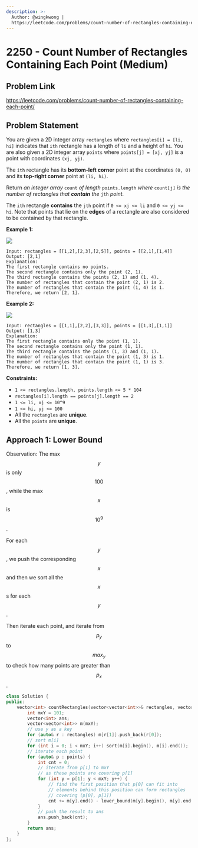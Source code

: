 ```yaml
---
description: >-
  Author: @wingkwong |
  https://leetcode.com/problems/count-number-of-rectangles-containing-each-point/
---
```


# 2250 - Count Number of Rectangles Containing Each Point (Medium)

## Problem Link

https://leetcode.com/problems/count-number-of-rectangles-containing-each-point/

## Problem Statement

You are given a 2D integer array `rectangles` where `rectangles[i] = [li, hi]` indicates that `ith` rectangle has a length of `li` and a height of `hi`. You are also given a 2D integer array `points` where `points[j] = [xj, yj]` is a point with coordinates `(xj, yj)`.

The `ith` rectangle has its **bottom-left corner** point at the coordinates `(0, 0)` and its **top-right corner** point at `(li, hi)`.

Return _an integer array_ `count` _of length_ `points.length` _where_ `count[j]` _is the number of rectangles that **contain** the_ `jth` _point._

The `ith` rectangle **contains** the `jth` point if `0 <= xj <= li` and `0 <= yj <= hi`. Note that points that lie on the **edges** of a rectangle are also considered to be contained by that rectangle.

**Example 1:**

![](https://assets.leetcode.com/uploads/2022/03/02/example1.png)

```
Input: rectangles = [[1,2],[2,3],[2,5]], points = [[2,1],[1,4]]
Output: [2,1]
Explanation: 
The first rectangle contains no points.
The second rectangle contains only the point (2, 1).
The third rectangle contains the points (2, 1) and (1, 4).
The number of rectangles that contain the point (2, 1) is 2.
The number of rectangles that contain the point (1, 4) is 1.
Therefore, we return [2, 1].
```

**Example 2:**

![](https://assets.leetcode.com/uploads/2022/03/02/example2.png)

```
Input: rectangles = [[1,1],[2,2],[3,3]], points = [[1,3],[1,1]]
Output: [1,3]
Explanation:
The first rectangle contains only the point (1, 1).
The second rectangle contains only the point (1, 1).
The third rectangle contains the points (1, 3) and (1, 1).
The number of rectangles that contain the point (1, 3) is 1.
The number of rectangles that contain the point (1, 1) is 3.
Therefore, we return [1, 3].
```

**Constraints:**

* `1 <= rectangles.length, points.length <= 5 * 104`
* `rectangles[i].length == points[j].length == 2`
* `1 <= li, xj <= 10^9`
* `1 <= hi, yj <= 100`
* All the `rectangles` are **unique**.
* All the `points` are **unique**.

## Approach 1: Lower Bound

Observation: The max $$y$$ is only $$100$$, while the max $$x$$is $$10^9$$.

For each $$y$$, we push the corresponding $$x$$ and then we sort all the $$x$$s for each $$y$$.

Then iterate each point, and iterate from $$p_y$$ to $$max_y$$to check how many points are greater than $$p_x$$.

<SolutionAuthor name="@wingkwong"/>

```cpp
class Solution {
public:
    vector<int> countRectangles(vector<vector<int>>& rectangles, vector<vector<int>>& points) {
        int mxY = 101;
        vector<int> ans;
        vector<vector<int>> m(mxY);
        // use y as a key
        for (auto& r : rectangles) m[r[1]].push_back(r[0]);
        // sort m[i]
        for (int i = 0; i < mxY; i++) sort(m[i].begin(), m[i].end());
        // iterate each point
        for (auto& p : points) {
            int cnt = 0;
            // iterate from p[1] to mxY 
            // as these points are covering p[1]
            for (int y = p[1]; y < mxY; y++) {
                // find the first position that p[0] can fit into
                // elements behind this position can form rectangles 
                // covering (p[0], p[1])
                cnt += m[y].end() - lower_bound(m[y].begin(), m[y].end(), p[0]);
            }
            // push the result to ans
            ans.push_back(cnt);
        }
        return ans;
    }
};
```
